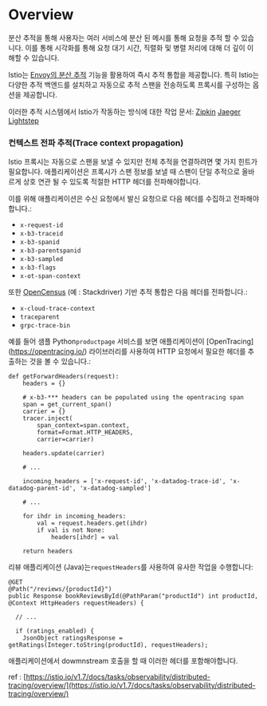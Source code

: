 # Overview




분산 추적을 통해 사용자는 여러 서비스에 분산 된 메시를 통해 요청을 추적 할 수 있습니다. 이를 통해 시각화를 통해 요청 대기 시간, 직렬화 및 병렬 처리에 대해 더 깊이 이해할 수 있습니다.

Istio는 [Envoy의 분산 추적](https://www.envoyproxy.io/docs/envoy/v1.12.0/intro/arch_overview/observability/tracing) 기능을 활용하여 즉시 추적 통합을 제공합니다. 특히 Istio는 다양한 추적 백엔드를 설치하고 자동으로 추적 스팬을 전송하도록 프록시를 구성하는 옵션을 제공합니다. 

이러한 추적 시스템에서 Istio가 작동하는 방식에 대한 작업 문서:
[Zipkin](https://istio.io/v1.7/docs/tasks/observability/distributed-tracing/zipkin/)
[Jaeger](https://istio.io/v1.7/docs/tasks/observability/distributed-tracing/jaeger/)
[Lightstep](https://istio.io/v1.7/docs/tasks/observability/distributed-tracing/lightstep/) 


### 컨텍스트 전파 추적(Trace context propagation)

Istio 프록시는 자동으로 스팬을 보낼 수 있지만 전체 추적을 연결하려면 몇 가지 힌트가 필요합니다. 애플리케이션은 프록시가 스팬 정보를 보낼 때 스팬이 단일 추적으로 올바르게 상호 연관 될 수 있도록 적절한 HTTP 헤더를 전파해야합니다.

이를 위해 애플리케이션은 수신 요청에서 발신 요청으로 다음 헤더를 수집하고 전파해야합니다.:

* `x-request-id`
* `x-b3-traceid`
* `x-b3-spanid`
* `x-b3-parentspanid`
* `x-b3-sampled`
* `x-b3-flags`
* `x-ot-span-context`

또한 [OpenCensus](https://opencensus.io/) \(예 : Stackdriver\) 기반 추적 통합은 다음 헤더를 전파합니다.:

* `x-cloud-trace-context`
* `traceparent`
* `grpc-trace-bin`

예를 들어 샘플 Python`productpage` 서비스를 보면 애플리케이션이 [OpenTracing] (https://opentracing.io/) 라이브러리를 사용하여 HTTP 요청에서 필요한 헤더를 추출하는 것을 볼 수 있습니다.:

```text
def getForwardHeaders(request):
    headers = {}

    # x-b3-*** headers can be populated using the opentracing span
    span = get_current_span()
    carrier = {}
    tracer.inject(
        span_context=span.context,
        format=Format.HTTP_HEADERS,
        carrier=carrier)

    headers.update(carrier)

    # ...

    incoming_headers = ['x-request-id', 'x-datadog-trace-id', 'x-datadog-parent-id', 'x-datadog-sampled']

    # ...

    for ihdr in incoming_headers:
        val = request.headers.get(ihdr)
        if val is not None:
            headers[ihdr] = val

    return headers
```

리뷰 애플리케이션 \(Java\)는`requestHeaders`를 사용하여 유사한 작업을 수행합니다:

```text
@GET
@Path("/reviews/{productId}")
public Response bookReviewsById(@PathParam("productId") int productId, @Context HttpHeaders requestHeaders) {

  // ...

  if (ratings_enabled) {
    JsonObject ratingsResponse = getRatings(Integer.toString(productId), requestHeaders);
```

애플리케이션에서 dowmnstream 호출을 할 때 이러한 헤더를 포함해야합니다.

ref : [https://istio.io/v1.7/docs/tasks/observability/distributed-tracing/overview/](https://istio.io/v1.7/docs/tasks/observability/distributed-tracing/overview/)
